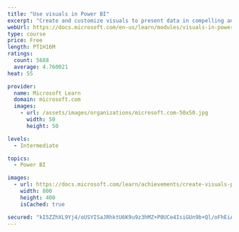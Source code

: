 ```yaml
---
title: "Use visuals in Power BI"
excerpt: "Create and customize visuals to present data in compelling and insightful ways."
webUrl: https://docs.microsoft.com/en-us/learn/modules/visuals-in-power-bi/
type: course
price: Free
length: PT1H16M
ratings:
  count: 5688
  average: 4.760021
heat: 55

provider:
  name: Microsoft Learn
  domain: microsoft.com
  images:
    - url: /assets/images/organizations/microsoft.com-50x50.jpg
      width: 50
      height: 50

levels:
  - Intermediate

topics:
  - Power BI

images:
  - url: https://docs.microsoft.com/learn/achievements/create-visuals-power-bi-desktop-social.png
    width: 800
    height: 400
    isCached: true

secured: "kI5ZZhXL9Yj4/oUSYISaJRhktU6K9u9z3hMZ+P0UCe4IsiGUn9b+Ql/oFhEiAvUBiD5LRvqHiEz5GCU8erk0E17UnUGVS/FMTJMi6Qe7fbwd8r6TfGYWmHbKQe8LiRfEGhqIC546EaY7YUDg7bLRK8ARgnDRUF88diDZDh6DR6dPLimicf2CVoksRBIAoO1sY9tTKc2cDJVBgwslV71mzCb5beNICnsIjHRnkXukDjq/bGXEbFUNFNtNQpfG1BbC9JDvb7G816ZD7woNfSV/ounJgc4JJZxJ1JmQJuG+lRPQHf2lcOlL2Viy7RGQrppp+XhmT8GR5o3ZBq0cil8TJ5MjShDY12opu1ZYooMhOJ7lZgn3DFWo2pP5Q+wS4dXSVb+ncqtVHTbYa3hWSoVUCWUMRXUiLoTKfB2wWpesE0U=;DX9aFLew7T9sdvSrAqyifg=="
---
```


